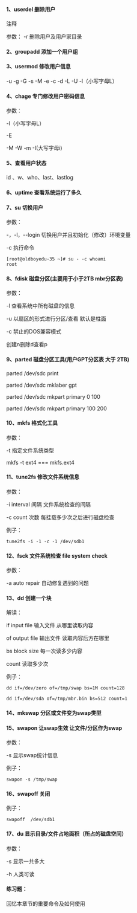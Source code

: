 #### 1、userdel 删除用户

注释

参数： -r 删除用户及用户家目录

#### 2、groupadd 添加一个用户组

#### 3、usermod 修改用户信息

-u -g -G -s -M -e -c -d -L -U -l（小写字母L）

#### 4、chage 专门修改用户密码信息

参数：

-l（小写字母L）

-E

-M -W -m -I\(大写字母i\)

#### 5、查看用户状态

id 、w、who、last、lastlog

#### 6、uptime 查看系统运行了多久

#### 7、su 切换用户

参数：

-，-l，--login 切换用户并且初始化（修改）环境变量

-c 执行命令

```
[root@oldboyedu-35 ~]# su - -c whoami
root
```

#### 8、fdisk 磁盘分区\(主要用于小于2TB mbr分区表\)

参数：

-l 查看系统中所有磁盘的信息

-u 以扇区的形式进行分区/查看 默认是柱面

-c 禁止的DOS兼容模式

创建n删除d查看p

#### 9、parted 磁盘分区工具\(用户GPT分区表 大于 2TB\)

parted /dev/sdc print

parted /dev/sdc mklaber gpt

parted /dev/sdc mkpart primary 0 100

parted /dev/sdc mkpart primary 100 200

#### 10、mkfs 格式化工具

参数：

-t 指定文件系统类型

mkfs -t ext4  === mkfs.ext4

#### 11、tune2fs 修改文件系统信息

参数：

-i interval 间隔 文件系统检查的间隔

-c count 次数 每挂载多少次之后进行磁盘检查

例子：

```
tune2fs -i -1 -c -1 /dev/sdb1
```

#### 12、fsck 文件系统检查 file system check

参数：

-a auto repair 自动修复遇到的问题

#### 13、dd 创建一个块

解读：

if input file 输入文件 从哪里读取内容

of output file 输出文件 读取内容后方在哪里

bs block size 每一次读多少内容

count 读取多少次

例子：

```
dd if=/dev/zero of=/tmp/swap bs=1M count=128

dd if=/dev/sda of=/tmp/mbr.bin bs=512 count=1
```

#### 14、mkswap 分区或文件变为swap类型

#### 15、swapon 让swap生效 让文件/分区作为swap

参数：

-s 显示swap统计信息

例子：

```
swapon -s /tmp/swap
```

#### 16、swapoff 关闭

例子：

```
swapoff  /dev/sdb1
```

#### 17、du 显示目录/文件占地面积（所占的磁盘空间）

参数：

-s 显示一共多大

-h 人类可读

#### 练习题：

回忆本章节的重要命令及如何使用

